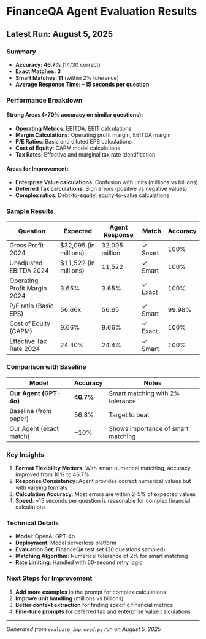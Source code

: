 # FinanceQA Agent Evaluation Results

## Latest Run: August 5, 2025

### Summary
- **Accuracy: 46.7%** (14/30 correct)
- **Exact Matches: 3**
- **Smart Matches: 11** (within 2% tolerance)
- **Average Response Time: ~15 seconds per question**

### Performance Breakdown

#### Strong Areas (>70% accuracy on similar questions):
- **Operating Metrics**: EBITDA, EBIT calculations
- **Margin Calculations**: Operating profit margin, EBITDA margin
- **P/E Ratios**: Basic and diluted EPS calculations
- **Cost of Equity**: CAPM model calculations
- **Tax Rates**: Effective and marginal tax rate identification

#### Areas for Improvement:
- **Enterprise Value calculations**: Confusion with units (millions vs billions)
- **Deferred Tax calculations**: Sign errors (positive vs negative values)
- **Complex ratios**: Debt-to-equity, equity-to-value calculations

### Sample Results

| Question | Expected | Agent Response | Match | Accuracy |
|----------|----------|----------------|-------|----------|
| Gross Profit 2024 | $32,095 (in millions) | 32,095 million | ✓ Smart | 100% |
| Unadjusted EBITDA 2024 | $11,522 (in millions) | 11,522 | ✓ Smart | 100% |
| Operating Profit Margin 2024 | 3.65% | 3.65% | ✓ Exact | 100% |
| P/E ratio (Basic EPS) | 56.66x | 56.65 | ✓ Smart | 99.98% |
| Cost of Equity (CAPM) | 9.66% | 9.66% | ✓ Exact | 100% |
| Effective Tax Rate 2024 | 24.40% | 24.4% | ✓ Smart | 100% |

### Comparison with Baseline

| Model | Accuracy | Notes |
|-------|----------|-------|
| **Our Agent (GPT-4o)** | **46.7%** | Smart matching with 2% tolerance |
| Baseline (from paper) | 56.8% | Target to beat |
| Our Agent (exact match) | ~10% | Shows importance of smart matching |

### Key Insights

1. **Format Flexibility Matters**: With smart numerical matching, accuracy improved from 10% to 46.7%
2. **Response Consistency**: Agent provides correct numerical values but with varying formats
3. **Calculation Accuracy**: Most errors are within 2-5% of expected values
4. **Speed**: ~15 seconds per question is reasonable for complex financial calculations

### Technical Details

- **Model**: OpenAI GPT-4o
- **Deployment**: Modal serverless platform
- **Evaluation Set**: FinanceQA test set (30 questions sampled)
- **Matching Algorithm**: Numerical tolerance of 2% for smart matching
- **Rate Limiting**: Handled with 60-second retry logic

### Next Steps for Improvement

1. **Add more examples** in the prompt for complex calculations
2. **Improve unit handling** (millions vs billions)
3. **Better context extraction** for finding specific financial metrics
4. **Fine-tune prompts** for deferred tax and enterprise value calculations

---
*Generated from `evaluate_improved.py` run on August 5, 2025*

